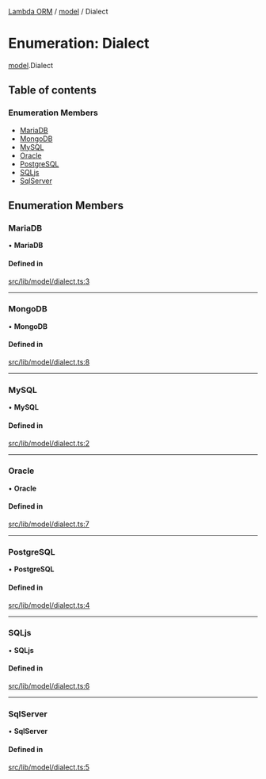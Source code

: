 [Lambda ORM](../README.md) / [model](../modules/model.md) / Dialect

# Enumeration: Dialect

[model](../modules/model.md).Dialect

## Table of contents

### Enumeration Members

- [MariaDB](model.Dialect.md#mariadb)
- [MongoDB](model.Dialect.md#mongodb)
- [MySQL](model.Dialect.md#mysql)
- [Oracle](model.Dialect.md#oracle)
- [PostgreSQL](model.Dialect.md#postgresql)
- [SQLjs](model.Dialect.md#sqljs)
- [SqlServer](model.Dialect.md#sqlserver)

## Enumeration Members

### MariaDB

• **MariaDB**

#### Defined in

[src/lib/model/dialect.ts:3](https://github.com/FlavioLionelRita/lambdaorm/blob/15e828d/src/lib/model/dialect.ts#L3)

___

### MongoDB

• **MongoDB**

#### Defined in

[src/lib/model/dialect.ts:8](https://github.com/FlavioLionelRita/lambdaorm/blob/15e828d/src/lib/model/dialect.ts#L8)

___

### MySQL

• **MySQL**

#### Defined in

[src/lib/model/dialect.ts:2](https://github.com/FlavioLionelRita/lambdaorm/blob/15e828d/src/lib/model/dialect.ts#L2)

___

### Oracle

• **Oracle**

#### Defined in

[src/lib/model/dialect.ts:7](https://github.com/FlavioLionelRita/lambdaorm/blob/15e828d/src/lib/model/dialect.ts#L7)

___

### PostgreSQL

• **PostgreSQL**

#### Defined in

[src/lib/model/dialect.ts:4](https://github.com/FlavioLionelRita/lambdaorm/blob/15e828d/src/lib/model/dialect.ts#L4)

___

### SQLjs

• **SQLjs**

#### Defined in

[src/lib/model/dialect.ts:6](https://github.com/FlavioLionelRita/lambdaorm/blob/15e828d/src/lib/model/dialect.ts#L6)

___

### SqlServer

• **SqlServer**

#### Defined in

[src/lib/model/dialect.ts:5](https://github.com/FlavioLionelRita/lambdaorm/blob/15e828d/src/lib/model/dialect.ts#L5)
